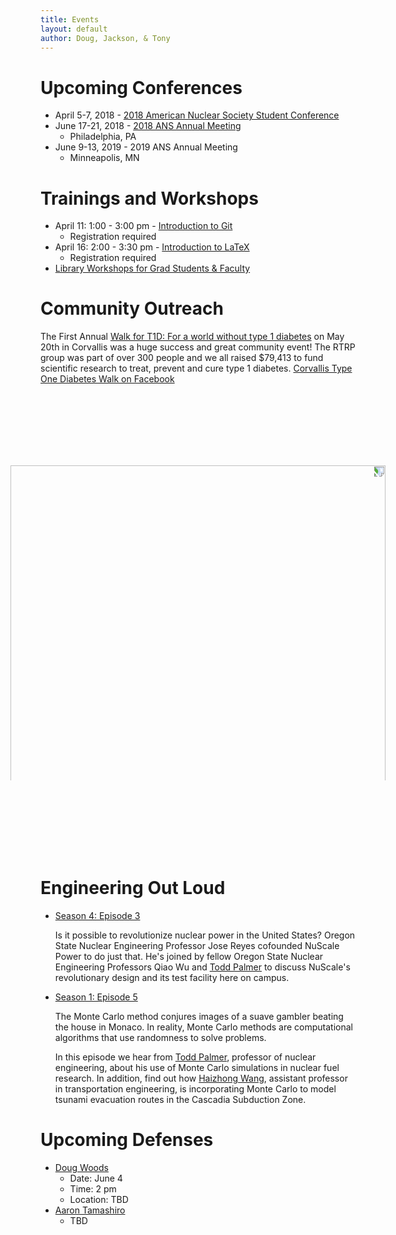 ```yaml
---
title: Events
layout: default
author: Doug, Jackson, & Tony
---
```


# Upcoming Conferences
* April 5-7, 2018 - [2018 American Nuclear Society Student Conference](http://www.ansstudentconference2018.com/)
* June 17-21, 2018 - [2018 ANS Annual Meeting](http://ansannual.org/)
  - Philadelphia, PA
* June 9-13, 2019 - 2019 ANS Annual Meeting
  - Minneapolis, MN


# Trainings and Workshops
* April 11: 1:00 - 3:00 pm - [Introduction to Git](http://osuvalleylibrary.az1.qualtrics.com/jfe/form/SV_cAdzoWRwQWF5rVP)
  - Registration required
* April 16: 2:00 - 3:30 pm - [Introduction to LaTeX](http://osuvalleylibrary.az1.qualtrics.com/SE/?SID=SV_aaxrOxkiZT2ymYB)
  - Registration required
* [Library Workshops for Grad Students & Faculty](https://guides.library.oregonstate.edu/Library-Workshops-for-Grad-Students-Faculty)


# Community Outreach

The First Annual [Walk for T1D: For a world without type 1 diabetes](http://www2.jdrf.org/site/TR/TeamJDRF/OregonSWWashingtonChapter4532?pg=entry&fr_id=6480) on May 20th in Corvallis was a huge success and great community event!  The RTRP group was part of over 300 people and we all raised $79,413 to fund scientific research to treat, prevent and cure type 1 diabetes. [Corvallis Type One Diabetes Walk on Facebook](https://www.facebook.com/CorvallisWalk4T1D/)

<br>
<br>
<br>
<br>
<img src="{{ site.url }}Events/2017-05-20 11.11.41.jpg" width="600" style="-webkit-transform:rotate(90deg);">
<br>
<br>
<br>
<br>
<br>

# Engineering Out Loud

* [Season 4: Episode 3](http://engineering.oregonstate.edu/s4-e3-partners-nuclear-power)

  Is it possible to revolutionize nuclear power in the United States? Oregon State Nuclear Engineering Professor Jose Reyes cofounded NuScale Power to do just that. He's joined by fellow Oregon State Nuclear Engineering Professors Qiao Wu and [Todd Palmer](http://ne.oregonstate.edu/todd-s-palmer) to discuss NuScale's revolutionary design and its test facility here on campus.

* [Season 1: Episode 5](http://engineering.oregonstate.edu/episode-5-odds-ends)

  The Monte Carlo method conjures images of a suave gambler beating the house in Monaco. In reality, Monte Carlo methods are computational algorithms that use randomness to solve problems.

  In this episode we hear from [Todd Palmer](http://ne.oregonstate.edu/todd-s-palmer), professor of nuclear engineering, about his use of Monte Carlo simulations in nuclear fuel research. In addition, find out how [Haizhong Wang](http://cce.oregonstate.edu/wang), assistant professor in transportation engineering, is incorporating Monte Carlo to model tsunami evacuation routes in the Cascadia Subduction Zone.

# Upcoming Defenses
* [Doug Woods](https://rtrp.github.io/osu-transport/users/woodsdou/)
  - Date: June 4
  - Time: 2 pm
  - Location: TBD
* [Aaron Tamashiro](https://rtrp.github.io/osu-transport/users/tamashia/)
  - TBD
